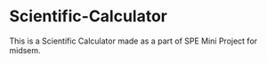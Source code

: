 # Scientific-Calculator
This is a Scientific Calculator made as a part of SPE Mini Project for midsem. 
